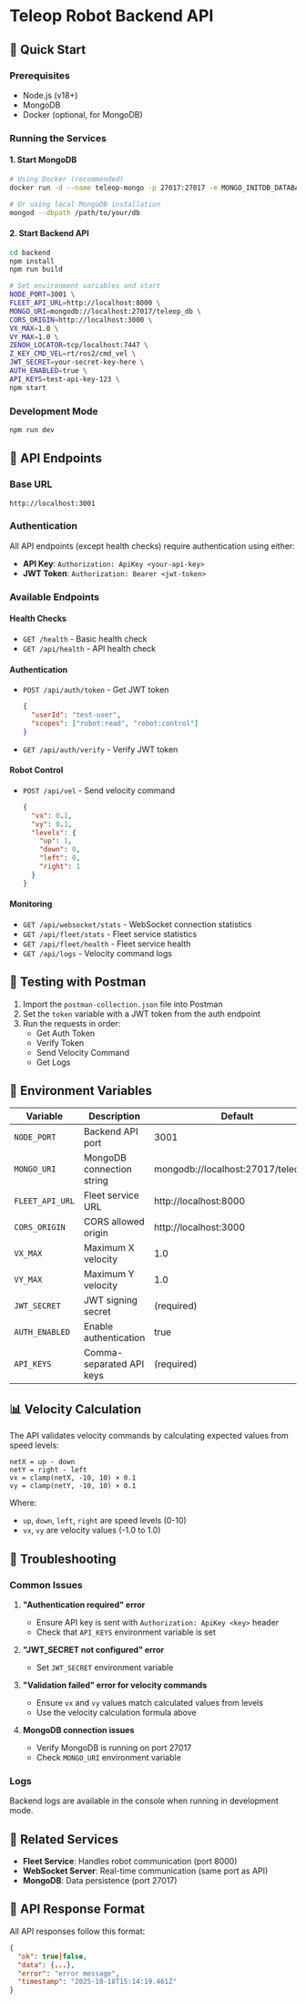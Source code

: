 # Teleop Robot Backend API

## 🚀 Quick Start

### Prerequisites
- Node.js (v18+)
- MongoDB
- Docker (optional, for MongoDB)

### Running the Services

#### 1. Start MongoDB
```bash
# Using Docker (recommended)
docker run -d --name teleop-mongo -p 27017:27017 -e MONGO_INITDB_DATABASE=teleop_db mongo:7

# Or using local MongoDB installation
mongod --dbpath /path/to/your/db
```

#### 2. Start Backend API
```bash
cd backend
npm install
npm run build

# Set environment variables and start
NODE_PORT=3001 \
FLEET_API_URL=http://localhost:8000 \
MONGO_URI=mongodb://localhost:27017/teleop_db \
CORS_ORIGIN=http://localhost:3000 \
VX_MAX=1.0 \
VY_MAX=1.0 \
ZENOH_LOCATOR=tcp/localhost:7447 \
Z_KEY_CMD_VEL=rt/ros2/cmd_vel \
JWT_SECRET=your-secret-key-here \
AUTH_ENABLED=true \
API_KEYS=test-api-key-123 \
npm start
```

### Development Mode
```bash
npm run dev
```

## 📡 API Endpoints

### Base URL
```
http://localhost:3001
```

### Authentication
All API endpoints (except health checks) require authentication using either:
- **API Key**: `Authorization: ApiKey <your-api-key>`
- **JWT Token**: `Authorization: Bearer <jwt-token>`

### Available Endpoints

#### Health Checks
- `GET /health` - Basic health check
- `GET /api/health` - API health check

#### Authentication
- `POST /api/auth/token` - Get JWT token
  ```json
  {
    "userId": "test-user",
    "scopes": ["robot:read", "robot:control"]
  }
  ```
- `GET /api/auth/verify` - Verify JWT token

#### Robot Control
- `POST /api/vel` - Send velocity command
  ```json
  {
    "vx": 0.1,
    "vy": 0.1,
    "levels": {
      "up": 1,
      "down": 0,
      "left": 0,
      "right": 1
    }
  }
  ```

#### Monitoring
- `GET /api/websocket/stats` - WebSocket connection statistics
- `GET /api/fleet/stats` - Fleet service statistics
- `GET /api/fleet/health` - Fleet service health
- `GET /api/logs` - Velocity command logs

## 🧪 Testing with Postman

1. Import the `postman-collection.json` file into Postman
2. Set the `token` variable with a JWT token from the auth endpoint
3. Run the requests in order:
   - Get Auth Token
   - Verify Token
   - Send Velocity Command
   - Get Logs

## 🔧 Environment Variables

| Variable | Description | Default |
|----------|-------------|---------|
| `NODE_PORT` | Backend API port | 3001 |
| `MONGO_URI` | MongoDB connection string | mongodb://localhost:27017/teleop_db |
| `FLEET_API_URL` | Fleet service URL | http://localhost:8000 |
| `CORS_ORIGIN` | CORS allowed origin | http://localhost:3000 |
| `VX_MAX` | Maximum X velocity | 1.0 |
| `VY_MAX` | Maximum Y velocity | 1.0 |
| `JWT_SECRET` | JWT signing secret | (required) |
| `AUTH_ENABLED` | Enable authentication | true |
| `API_KEYS` | Comma-separated API keys | (required) |

## 📊 Velocity Calculation

The API validates velocity commands by calculating expected values from speed levels:

```
netX = up - down
netY = right - left
vx = clamp(netX, -10, 10) × 0.1
vy = clamp(netY, -10, 10) × 0.1
```

Where:
- `up`, `down`, `left`, `right` are speed levels (0-10)
- `vx`, `vy` are velocity values (-1.0 to 1.0)

## 🐛 Troubleshooting

### Common Issues

1. **"Authentication required" error**
   - Ensure API key is sent with `Authorization: ApiKey <key>` header
   - Check that `API_KEYS` environment variable is set

2. **"JWT_SECRET not configured" error**
   - Set `JWT_SECRET` environment variable

3. **"Validation failed" error for velocity commands**
   - Ensure `vx` and `vy` values match calculated values from levels
   - Use the velocity calculation formula above

4. **MongoDB connection issues**
   - Verify MongoDB is running on port 27017
   - Check `MONGO_URI` environment variable

### Logs
Backend logs are available in the console when running in development mode.

## 🔗 Related Services

- **Fleet Service**: Handles robot communication (port 8000)
- **WebSocket Server**: Real-time communication (same port as API)
- **MongoDB**: Data persistence (port 27017)

## 📝 API Response Format

All API responses follow this format:
```json
{
  "ok": true|false,
  "data": {...},
  "error": "error message",
  "timestamp": "2025-10-18T15:14:19.461Z"
}
```

